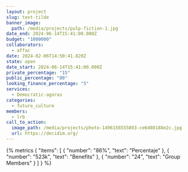 ```yaml
---
layout: project
slug: test-tilde
banner_image:
  path: /media/projects/pulp-fiction-1.jpg
date_end: 2024-06-14T15:41:00.000Z
budget: "1000000"
collaborators:
  - affac
date: 2024-02-06T14:50:41.820Z
state: open
date_start: 2024-06-14T15:41:00.000Z
private_percentage: "15"
public_percentage: "80"
looking_finance_percentage: "5"
services:
  - Democratic-agoras
categories:
  - future_culture
members:
  - lrb
call_to_action:
  image_path: /media/projects/photo-1496156555893-ce6408188e2c.jpg
  url: https://decidim.org/
---
```

{% metrics { "items": [ { "number": "86%", "text": "Percentaje" }, { "number": "523k",  "text": "Benefits" }, { "number": "24", "text": "Group Members" } ] } %}
